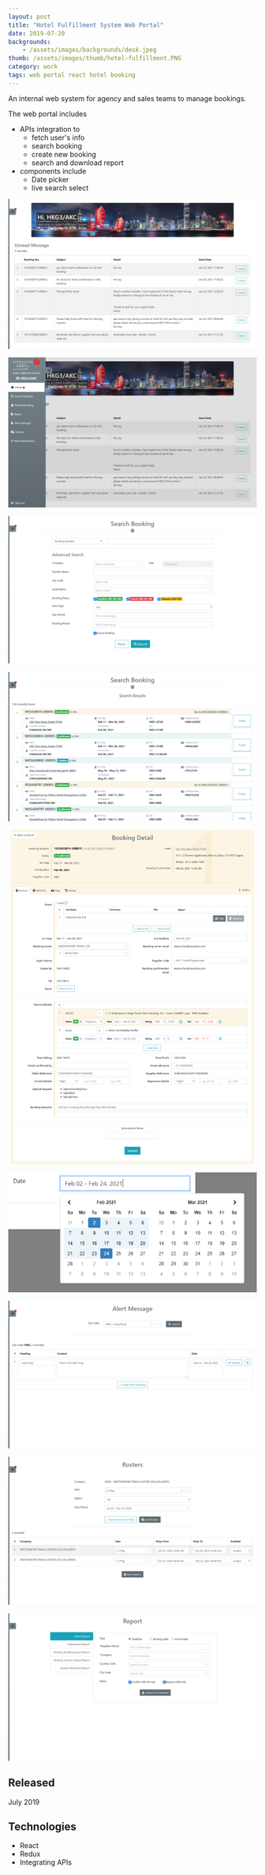 ```yaml
---
layout: post
title: "Hotel Fulfillment System Web Portal"
date: 2019-07-20
backgrounds:
    - /assets/images/backgrounds/desk.jpeg
thumb: /assets/images/thumb/hotel-fulfillment.PNG
category: work
tags: web portal react hotel booking
---
```


An internal web system for agency and sales teams to manage bookings.

The web portal includes

- APIs integration to
  - fetch user's info
  - search booking
  - create new booking
  - search and download report
- components include
  - Date picker
  - live search select

![Hotel Fulfillment System](/assets/images/blog/hotel-fulfillment1.png)

![Hotel Fulfillment System](/assets/images/blog/hotel-fulfillment2.png)

![Hotel Fulfillment System](/assets/images/blog/hotel-fulfillment3.png)

![Hotel Fulfillment System](/assets/images/blog/hotel-fulfillment4.png)

![Hotel Fulfillment System](/assets/images/blog/hotel-fulfillment5.png)

![Hotel Fulfillment System](/assets/images/blog/hotel-fulfillment6.png)

![Hotel Fulfillment System](/assets/images/blog/hotel-fulfillment7.png)

![Hotel Fulfillment System](/assets/images/blog/hotel-fulfillment8.png)

![Hotel Fulfillment System](/assets/images/blog/hotel-fulfillment9.png)

## Released
July 2019

## Technologies
- React
- Redux
- Integrating APIs
